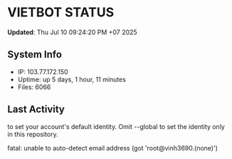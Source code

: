 # VIETBOT STATUS
**Updated**: Thu Jul 10 09:24:20 PM +07 2025

## System Info
- IP: 103.77.172.150
- Uptime: up 5 days, 1 hour, 11 minutes
- Files: 6066

## Last Activity

to set your account's default identity.
Omit --global to set the identity only in this repository.

fatal: unable to auto-detect email address (got 'root@vinh3690.(none)')
